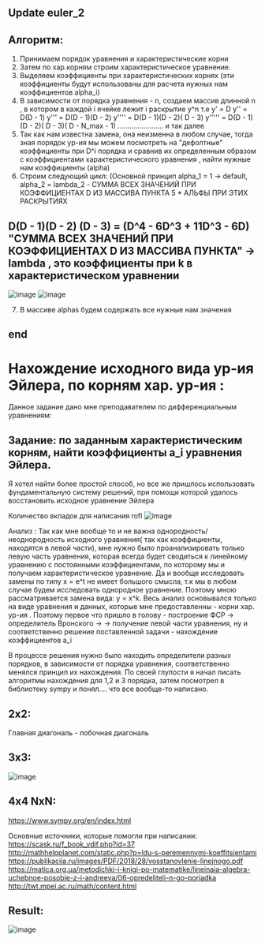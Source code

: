 ## Update euler_2

## Алгоритм:
1. Принимаем порядок уравнения и характеристические корни
2. Затем по хар.корням строим характеристическое уравнение.
3. Выделяем коэффициенты при характеристических корнях
(эти коэффициенты будут использованы для расчета нужных нам коэффициентов alpha_i)
4. В зависимости от порядка уравнения - n, создаем массив длинной n , в котором в 
каждой i ячейке лежит i раскрытие y^n т.е 
y' = D
y'' = D(D - 1)
y''' = D(D - 1)(D - 2)
y'''' = D(D - 1)(D - 2)( D - 3)
y''''' =  D(D - 1)(D - 2)( D - 3)( D - N_max - 1)
....................... и так далее
5. Так как нам известна замена, она неизменна в любом случае, тогда зная порядок ур-ия
мы можем посмотреть на "дефолтные" коэффициенты при D^i порядка и сравнив их определенным
образом с коэффициентами характеристического уравнения , найти нужные нам коэффициенты (alpha)
6. Строим  следующий цикл:
(Основной принцип alpha_1 = 1 -> default, alpha_2 = lambda_2 - СУММА ВСЕХ ЗНАЧЕНИЙ ПРИ КОЭФФИЦИЕНТАХ D ИЗ МАССИВА ПУНКТА 5 * АЛЬФЫ ПРИ ЭТИХ РАСКРЫТИЯХ

## D(D - 1)(D - 2) (D - 3) =  (D^4 - 6D^3 + 11D^3 - 6D) "СУММА ВСЕХ ЗНАЧЕНИЙ ПРИ КОЭФФИЦИЕНТАХ D ИЗ МАССИВА ПУНКТА" -> lambda , это коэффициенты при k в характеристическом уравнении
![image](https://user-images.githubusercontent.com/61281668/135714894-63021fa2-ff56-4b02-8c8f-97823a76a45d.png)
![image](https://user-images.githubusercontent.com/61281668/135715032-2884ee02-2017-47e1-adab-c62e19cef4be.png)

7. В массиве alphas будем содержать все нужные нам значения
## end




# Нахождение исходного вида ур-ия Эйлера, по корням хар. ур-ия :

Данное задание дано мне преподавателем по дифференциальным уравнениям:

## Задание: по заданным характеристическим корням, найти коэффициенты a_i уравнения Эйлера. 
Я хотел найти более простой способ, но все же пришлось использовать фундаментальную систему решений,
 при помощи которой удалось восстановить исходное уравнение Эйлера


Количество вкладок для написания rofl
![image](https://user-images.githubusercontent.com/61281668/134803556-41405f88-9cbe-45db-b751-d432fac28b54.png)

Анализ : Так как мне вообще то и не важна однородность/неоднородность исходного уравнения( так как коэффициенты,
находятся в левой части), мне нужно было проанализировать только левую часть уравнения, которая всегда будет сводиться
к линейному уравнению с постоянными коэффициентами, по которому мы и получаем характеристическое уравнение. Да и вообще
исследовать замены по типу х = e^t  не имеет большого смысла, т.к мы в любом случае будем исследовать однородное уравнение.
Поэтому мною рассматривается замена вида: y = x^k. Весь анализ основывался только на виде уравнения и данных, которые мне
предоставленны - корни хар. ур-ия . Поэтому первое что пришло в голову - построение ФСР -> определитель Вронского -> 
-> получение левой части уравнения, ну и соответственно решение поставленной задачи - нахождение коэффициентов a_i

В процессе решения нужно было находить определители разных порядков, в зависимости от порядка уравнения, соответственно менялся
принцип их нахождения. По своей глупости я начал писать алгоритмы нахождения для 1,2 и 3 порядка, затем посмотрел в библиотеку
sympy и понял.... что все вообще-то написано.


## 2x2:
Главная диагональ - побочная диагональ

## 3x3:
![image](https://user-images.githubusercontent.com/61281668/134804010-11a79727-b8f2-4172-b99b-7cef2d265367.png)

## 4х4 NxN:
https://www.sympy.org/en/index.html

Основные источники, которые помогли при написании:
https://scask.ru/f_book_vdif.php?id=37
http://mathhelpplanet.com/static.php?p=ldu-s-peremennymi-koeffitsientami
https://publikacija.ru/images/PDF/2018/28/vosstanovlenie-linejnogo.pdf
https://matica.org.ua/metodichki-i-knigi-po-matematike/lineinaia-algebra-uchebnoe-posobie-z-i-andreeva/06-opredeliteli-n-go-poriadka
http://twt.mpei.ac.ru/math/content.html

## Result:
![image](https://user-images.githubusercontent.com/61281668/134803798-6f2b3159-4c60-4244-a540-460dd9727972.png)
